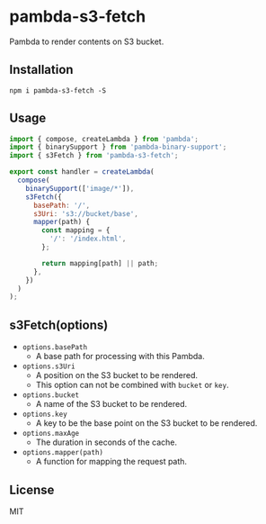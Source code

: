 # pambda-s3-fetch

Pambda to render contents on S3 bucket.

## Installation

```
npm i pambda-s3-fetch -S
```

## Usage

``` javascript
import { compose, createLambda } from 'pambda';
import { binarySupport } from 'pambda-binary-support';
import { s3Fetch } from 'pambda-s3-fetch';

export const handler = createLambda(
  compose(
    binarySupport(['image/*']),
    s3Fetch({
      basePath: '/',
      s3Uri: 's3://bucket/base',
      mapper(path) {
        const mapping = {
          '/': '/index.html',
        };

        return mapping[path] || path;
      },
    })
  )
);

```

## s3Fetch(options)

- `options.basePath`
    - A base path for processing with this Pambda.
- `options.s3Uri`
    - A position on the S3 bucket to be rendered.
    - This option can not be combined with `bucket` or `key`.
- `options.bucket`
    - A name of the S3 bucket to be rendered.
- `options.key`
    - A key to be the base point on the S3 bucket to be rendered.
- `options.maxAge`
    - The duration in seconds of the cache.
- `options.mapper(path)`
    - A function for mapping the request path.

## License

MIT
